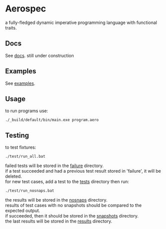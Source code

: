 # Aerospec

a fully-fledged dynamic imperative programming language with functional traits.  

## Docs
See [docs](docs/).
still under construction

## Examples
See [examples](examples/).

## Usage
to run programs use: 
```
./_build/default/bin/main.exe program.aero
```

## Testing
to test fixtures:
```
./test/run_all.bat
```
failed tests will be stored in the [failure](test/failure) directory.   
if a test succeeded and had a previous test result stored in 'failure', it will be deleted.   
for new test cases, add a test to the [tests](test/tests) directory then run:
```
./test/run_nosnaps.bat
```
the results will be stored in the [nosnaps](test/nosnaps) directory.   
results of test cases with no snapshots should be compared to the expected output.  
if succeeded, then it should be stored in the [snapshots](test/snapshots) directory.  
the last results will be stored in the [results](test/results) directory.